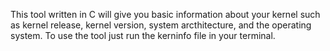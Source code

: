 This tool written in C will give you basic information about your kernel such as kernel release, kernel version, system arcthitecture, and the operating system. 
To use the tool just run the kerninfo file in your terminal.
